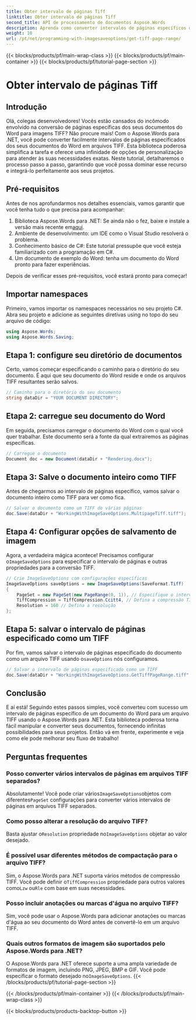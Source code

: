 ```yaml
---
title: Obter intervalo de páginas Tiff
linktitle: Obter intervalo de páginas Tiff
second_title: API de processamento de documentos Aspose.Words
description: Aprenda como converter intervalos de páginas específicos de documentos do Word em arquivos TIFF usando o Aspose.Words para .NET com este guia passo a passo.
weight: 10
url: /pt/net/programming-with-imagesaveoptions/get-tiff-page-range/
---
```


{{< blocks/products/pf/main-wrap-class >}}
{{< blocks/products/pf/main-container >}}
{{< blocks/products/pf/tutorial-page-section >}}

# Obter intervalo de páginas Tiff

## Introdução

Olá, colegas desenvolvedores! Vocês estão cansados do incômodo envolvido na conversão de páginas específicas dos seus documentos do Word para imagens TIFF? Não procure mais! Com o Aspose.Words para .NET, você pode converter facilmente intervalos de páginas especificados dos seus documentos do Word em arquivos TIFF. Esta biblioteca poderosa simplifica a tarefa e oferece uma infinidade de opções de personalização para atender às suas necessidades exatas. Neste tutorial, detalharemos o processo passo a passo, garantindo que você possa dominar esse recurso e integrá-lo perfeitamente aos seus projetos.

## Pré-requisitos

Antes de nos aprofundarmos nos detalhes essenciais, vamos garantir que você tenha tudo o que precisa para acompanhar:

1.  Biblioteca Aspose.Words para .NET: Se ainda não o fez, baixe e instale a versão mais recente em[aqui](https://releases.aspose.com/words/net/).
2. Ambiente de desenvolvimento: um IDE como o Visual Studio resolverá o problema.
3. Conhecimento básico de C#: Este tutorial pressupõe que você esteja familiarizado com a programação em C#.
4. Um documento de exemplo do Word: tenha um documento do Word pronto para fazer experiências.

Depois de verificar esses pré-requisitos, você estará pronto para começar!

## Importar namespaces

Primeiro, vamos importar os namespaces necessários no seu projeto C#. Abra seu projeto e adicione as seguintes diretivas using no topo do seu arquivo de código:

```csharp
using Aspose.Words;
using Aspose.Words.Saving;
```

## Etapa 1: configure seu diretório de documentos

Certo, vamos começar especificando o caminho para o diretório do seu documento. É aqui que seu documento do Word reside e onde os arquivos TIFF resultantes serão salvos.

```csharp
// Caminho para o diretório do seu documento
string dataDir = "YOUR DOCUMENT DIRECTORY";
```

## Etapa 2: carregue seu documento do Word

Em seguida, precisamos carregar o documento do Word com o qual você quer trabalhar. Este documento será a fonte da qual extrairemos as páginas específicas.

```csharp
// Carregue o documento
Document doc = new Document(dataDir + "Rendering.docx");
```

## Etapa 3: Salve o documento inteiro como TIFF

Antes de chegarmos ao intervalo de páginas específico, vamos salvar o documento inteiro como TIFF para ver como fica.

```csharp
// Salvar o documento como um TIFF de várias páginas
doc.Save(dataDir + "WorkingWithImageSaveOptions.MultipageTiff.tiff");
```

## Etapa 4: Configurar opções de salvamento de imagem

Agora, a verdadeira mágica acontece! Precisamos configurar o`ImageSaveOptions` para especificar o intervalo de páginas e outras propriedades para a conversão TIFF.

```csharp
// Crie ImageSaveOptions com configurações específicas
ImageSaveOptions saveOptions = new ImageSaveOptions(SaveFormat.Tiff)
{
    PageSet = new PageSet(new PageRange(0, 1)), // Especifique o intervalo de páginas
    TiffCompression = TiffCompression.Ccitt4, // Defina a compressão TIFF
    Resolution = 160 // Defina a resolução
};
```

## Etapa 5: salvar o intervalo de páginas especificado como um TIFF

 Por fim, vamos salvar o intervalo de páginas especificado do documento como um arquivo TIFF usando o`saveOptions` nós configuramos.

```csharp
// Salvar o intervalo de páginas especificado como um TIFF
doc.Save(dataDir + "WorkingWithImageSaveOptions.GetTiffPageRange.tiff", saveOptions);
```

## Conclusão

E aí está! Seguindo estes passos simples, você converteu com sucesso um intervalo de páginas específico de um documento do Word para um arquivo TIFF usando o Aspose.Words para .NET. Esta biblioteca poderosa torna fácil manipular e converter seus documentos, fornecendo infinitas possibilidades para seus projetos. Então vá em frente, experimente e veja como ele pode melhorar seu fluxo de trabalho!

## Perguntas frequentes

### Posso converter vários intervalos de páginas em arquivos TIFF separados?

 Absolutamente! Você pode criar vários`ImageSaveOptions`objetos com diferentes`PageSet` configurações para converter vários intervalos de páginas em arquivos TIFF separados.

### Como posso alterar a resolução do arquivo TIFF?

 Basta ajustar o`Resolution` propriedade no`ImageSaveOptions` objetar ao valor desejado.

### É possível usar diferentes métodos de compactação para o arquivo TIFF?

 Sim, o Aspose.Words para .NET suporta vários métodos de compressão TIFF. Você pode definir o`TiffCompression` propriedade para outros valores como`Lzw` ou`Rle` com base em suas necessidades.

### Posso incluir anotações ou marcas d'água no arquivo TIFF?

Sim, você pode usar o Aspose.Words para adicionar anotações ou marcas d'água ao seu documento do Word antes de convertê-lo em um arquivo TIFF.

### Quais outros formatos de imagem são suportados pelo Aspose.Words para .NET?

 O Aspose.Words para .NET oferece suporte a uma ampla variedade de formatos de imagem, incluindo PNG, JPEG, BMP e GIF. Você pode especificar o formato desejado no`ImageSaveOptions`.
{{< /blocks/products/pf/tutorial-page-section >}}

{{< /blocks/products/pf/main-container >}}
{{< /blocks/products/pf/main-wrap-class >}}

{{< blocks/products/products-backtop-button >}}
